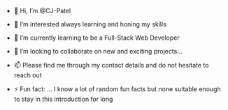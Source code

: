 - 👋 Hi, I’m @CJ-Patel
- 👀 I’m interested always learning and honing my skills
- 🌱 I’m currently learning to be a Full-Stack Web Developer
- 💞️ I’m looking to collaborate on new and exciting projects...
- 📫 Please find me through my contact details and do not hesitate to reach out

- ⚡ Fun fact: ... I know a lot of random fun facts but none suitable enough to stay in this introduction for long

<!---
CJ-Patel/CJ-Patel is a ✨ special ✨ repository because its `README.md` (this file) appears on your GitHub profile.
You can click the Preview link to take a look at your changes.
--->
